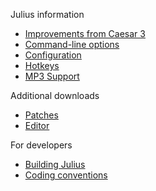 Julius information
- [Improvements from Caesar 3](Improvements-from-Caesar-3)
- [Command-line options](Command-line-options)
- [Configuration](Configuration)
- [Hotkeys](Hotkeys)
- [MP3 Support](MP3-Support)

Additional downloads
- [Patches](Patches)
- [Editor](Editor)

For developers
- [Building Julius](Building-Julius)
- [Coding conventions](Coding-conventions)
